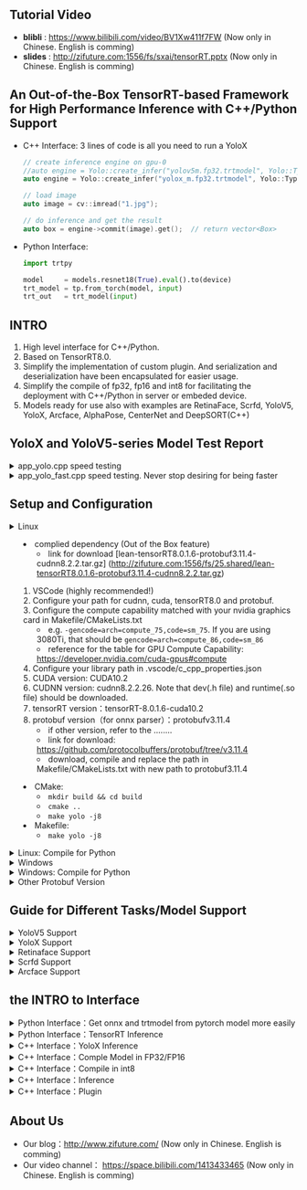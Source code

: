 ## Tutorial Video

- <b>blibli</b> : https://www.bilibili.com/video/BV1Xw411f7FW (Now only in Chinese. English is comming)
- <b>slides</b> : http://zifuture.com:1556/fs/sxai/tensorRT.pptx (Now only in Chinese. English is comming)

## An Out-of-the-Box TensorRT-based Framework for High Performance Inference with C++/Python Support

- C++ Interface: 3 lines of code is all you need to run a YoloX

  ```C++
  // create inference engine on gpu-0
  //auto engine = Yolo::create_infer("yolov5m.fp32.trtmodel", Yolo::Type::V5, 0);
  auto engine = Yolo::create_infer("yolox_m.fp32.trtmodel", Yolo::Type::X, 0);
  
  // load image
  auto image = cv::imread("1.jpg");
  
  // do inference and get the result
  auto box = engine->commit(image).get();  // return vector<Box>
  ```

- Python Interface:

  ```python
  import trtpy
  
  model     = models.resnet18(True).eval().to(device)
  trt_model = tp.from_torch(model, input)
  trt_out   = trt_model(input)
  ```

## INTRO

1. High level interface for C++/Python.
2. Based on TensorRT8.0.
3. Simplify the implementation of custom plugin. And serialization and deserialization have been encapsulated for easier usage.
4. Simplify the compile of fp32, fp16 and int8 for facilitating the deployment with C++/Python in server or embeded device.
5. Models ready for use also with examples are RetinaFace, Scrfd, YoloV5, YoloX, Arcface, AlphaPose, CenterNet and DeepSORT(C++)

## YoloX and YoloV5-series Model Test Report

<details>
<summary>app_yolo.cpp speed testing</summary>
  
1. Resolution (YoloV5P5, YoloX) = (640x640),  (YoloV5P6) = (1280x1280)
2. max batch size = 16
3. preprocessing + inference + postprocessing
4. cuda10.2, cudnn8.2.2.26, TensorRT-8.0.1.6
5. RTX2080Ti
6. num of testing: take the average on the results of 100 times but excluding the first time for warmup 
7. Testing log: [workspace/perf.result.std.log (workspace/perf.result.std.log)
8. code for testing: [src/application/app_yolo.cpp](src/application/app_yolo.cpp)
9. images for testing: 6 images in workspace/inference 
    - with resolution 810x1080，500x806，1024x684，550x676，1280x720，800x533 respetively
10. Testing method: load 6 images. Then do the inference on the 6 images, which will be repeated for 100 times. Note that each image should be preprocessed and postprocessed.

---

| Model    | Resolution | Type      | Precision | Elapsed Time | FPS    |
| -------- | ---------- | --------- | --------- | ------------ | ------ |
| yolox_x  | 640x640    | YoloX     | FP32      | 21.879       | 45.71  |
| yolox_l  | 640x640    | YoloX     | FP32      | 12.308       | 81.25  |
| yolox_m  | 640x640    | YoloX     | FP32      | 6.862        | 145.72 |
| yolox_s  | 640x640    | YoloX     | FP32      | 3.088        | 323.81 |
| yolox_x  | 640x640    | YoloX     | FP16      | 6.763        | 147.86 |
| yolox_l  | 640x640    | YoloX     | FP16      | 3.933        | 254.25 |
| yolox_m  | 640x640    | YoloX     | FP16      | 2.515        | 397.55 |
| yolox_s  | 640x640    | YoloX     | FP16      | 1.362        | 734.48 |
| yolox_x  | 640x640    | YoloX     | INT8      | 4.070        | 245.68 |
| yolox_l  | 640x640    | YoloX     | INT8      | 2.444        | 409.21 |
| yolox_m  | 640x640    | YoloX     | INT8      | 1.730        | 577.98 |
| yolox_s  | 640x640    | YoloX     | INT8      | 1.060        | 943.15 |
| yolov5x6 | 1280x1280  | YoloV5_P6 | FP32      | 68.022       | 14.70  |
| yolov5l6 | 1280x1280  | YoloV5_P6 | FP32      | 37.931       | 26.36  |
| yolov5m6 | 1280x1280  | YoloV5_P6 | FP32      | 20.127       | 49.69  |
| yolov5s6 | 1280x1280  | YoloV5_P6 | FP32      | 8.715        | 114.75 |
| yolov5x  | 640x640    | YoloV5_P5 | FP32      | 18.480       | 54.11  |
| yolov5l  | 640x640    | YoloV5_P5 | FP32      | 10.110       | 98.91  |
| yolov5m  | 640x640    | YoloV5_P5 | FP32      | 5.639        | 177.33 |
| yolov5s  | 640x640    | YoloV5_P5 | FP32      | 2.578        | 387.92 |
| yolov5x6 | 1280x1280  | YoloV5_P6 | FP16      | 20.877       | 47.90  |
| yolov5l6 | 1280x1280  | YoloV5_P6 | FP16      | 10.960       | 91.24  |
| yolov5m6 | 1280x1280  | YoloV5_P6 | FP16      | 7.236        | 138.20 |
| yolov5s6 | 1280x1280  | YoloV5_P6 | FP16      | 3.851        | 259.68 |
| yolov5x  | 640x640    | YoloV5_P5 | FP16      | 5.933        | 168.55 |
| yolov5l  | 640x640    | YoloV5_P5 | FP16      | 3.450        | 289.86 |
| yolov5m  | 640x640    | YoloV5_P5 | FP16      | 2.184        | 457.90 |
| yolov5s  | 640x640    | YoloV5_P5 | FP16      | 1.307        | 765.10 |
| yolov5x6 | 1280x1280  | YoloV5_P6 | INT8      | 12.207       | 81.92  |
| yolov5l6 | 1280x1280  | YoloV5_P6 | INT8      | 7.221        | 138.49 |
| yolov5m6 | 1280x1280  | YoloV5_P6 | INT8      | 5.248        | 190.55 |
| yolov5s6 | 1280x1280  | YoloV5_P6 | INT8      | 3.149        | 317.54 |
| yolov5x  | 640x640    | YoloV5_P5 | INT8      | 3.704        | 269.97 |
| yolov5l  | 640x640    | YoloV5_P5 | INT8      | 2.255        | 443.53 |
| yolov5m  | 640x640    | YoloV5_P5 | INT8      | 1.674        | 597.40 |
| yolov5s  | 640x640    | YoloV5_P5 | INT8      | 1.143        | 874.91 |
</details>

<details>
<summary>app_yolo_fast.cpp speed testing. Never stop desiring for being faster</summary>
  
- <b>Highlight:</b>   0.5 ms faster without any loss in precision compared with the above. Specifically, we remove the Focus and some transpose nodes etc, and implement them in CUDA kenerl function. But the rest remains the same.
- <b>Test log:</b>   [workspace/perf.result.std.log](workspace/perf.result.std.log)
- <b>Code for testing:</b>   [src/application/app_yolo_fast.cpp](src/application/app_yolo_fast.cpp)
- <b>Tips:</b>   you can do the modification while refering to the downloaded onnx. Any questions are welcomed through any kinds of contact.
- <b>Conclusion:</b>   the main idea of this work is to optimize the pre-and-post processing. If you go for yolox, yolov5 small version, the optimization might help you.

|Model|Resolution|Type|Precision|Elapsed Time|FPS|
|---|---|---|---|---|---|
|yolox_x_fast|640x640|YoloX|FP32|21.598 |46.30 |
|yolox_l_fast|640x640|YoloX|FP32|12.199 |81.97 |
|yolox_m_fast|640x640|YoloX|FP32|6.819 |146.65 |
|yolox_s_fast|640x640|YoloX|FP32|2.979 |335.73 |
|yolox_x_fast|640x640|YoloX|FP16|6.764 |147.84 |
|yolox_l_fast|640x640|YoloX|FP16|3.866 |258.64 |
|yolox_m_fast|640x640|YoloX|FP16|2.386 |419.16 |
|yolox_s_fast|640x640|YoloX|FP16|1.259 |794.36 |
|yolox_x_fast|640x640|YoloX|INT8|3.918 |255.26 |
|yolox_l_fast|640x640|YoloX|INT8|2.292 |436.38 |
|yolox_m_fast|640x640|YoloX|INT8|1.589 |629.49 |
|yolox_s_fast|640x640|YoloX|INT8|0.954 |1048.47 |
|yolov5x6_fast|1280x1280|YoloV5_P6|FP32|67.075 |14.91 |
|yolov5l6_fast|1280x1280|YoloV5_P6|FP32|37.491 |26.67 |
|yolov5m6_fast|1280x1280|YoloV5_P6|FP32|19.422 |51.49 |
|yolov5s6_fast|1280x1280|YoloV5_P6|FP32|7.900 |126.57 |
|yolov5x_fast|640x640|YoloV5_P5|FP32|18.554 |53.90 |
|yolov5l_fast|640x640|YoloV5_P5|FP32|10.060 |99.41 |
|yolov5m_fast|640x640|YoloV5_P5|FP32|5.500 |181.82 |
|yolov5s_fast|640x640|YoloV5_P5|FP32|2.342 |427.07 |
|yolov5x6_fast|1280x1280|YoloV5_P6|FP16|20.538 |48.69 |
|yolov5l6_fast|1280x1280|YoloV5_P6|FP16|10.404 |96.12 |
|yolov5m6_fast|1280x1280|YoloV5_P6|FP16|6.577 |152.06 |
|yolov5s6_fast|1280x1280|YoloV5_P6|FP16|3.087 |323.99 |
|yolov5x_fast|640x640|YoloV5_P5|FP16|5.919 |168.95 |
|yolov5l_fast|640x640|YoloV5_P5|FP16|3.348 |298.69 |
|yolov5m_fast|640x640|YoloV5_P5|FP16|2.015 |496.34 |
|yolov5s_fast|640x640|YoloV5_P5|FP16|1.087 |919.63 |
|yolov5x6_fast|1280x1280|YoloV5_P6|INT8|11.236 |89.00 |
|yolov5l6_fast|1280x1280|YoloV5_P6|INT8|6.235 |160.38 |
|yolov5m6_fast|1280x1280|YoloV5_P6|INT8|4.311 |231.97 |
|yolov5s6_fast|1280x1280|YoloV5_P6|INT8|2.139 |467.45 |
|yolov5x_fast|640x640|YoloV5_P5|INT8|3.456 |289.37 |
|yolov5l_fast|640x640|YoloV5_P5|INT8|2.019 |495.41 |
|yolov5m_fast|640x640|YoloV5_P5|INT8|1.425 |701.71 |
|yolov5s_fast|640x640|YoloV5_P5|INT8|0.844 |1185.47 |
  
</details>

## Setup and Configuration
<details>
<summary>Linux

 
- complied dependency (Out of the Box feature)
  - link for download [lean-tensorRT8.0.1.6-protobuf3.11.4-cudnn8.2.2.tar.gz]
  (http://zifuture.com:1556/fs/25.shared/lean-tensorRT8.0.1.6-protobuf3.11.4-cudnn8.2.2.tar.gz)
  
  
1. VSCode (highly recommended!)
2. Configure your path for cudnn, cuda, tensorRT8.0 and protobuf.
3. Configure the compute capability matched with your nvidia graphics card in Makefile/CMakeLists.txt
    - e.g.  `-gencode=arch=compute_75,code=sm_75`. If you are using 3080Ti, that should be `gencode=arch=compute_86,code=sm_86`
    - reference for the table for GPU Compute Capability:
  https://developer.nvidia.com/cuda-gpus#compute
4. Configure your library path in .vscode/c_cpp_properties.json
5. CUDA version: CUDA10.2
6. CUDNN version: cudnn8.2.2.26. Note that dev(.h file) and runtime(.so file) should be downloaded.
7. tensorRT version：tensorRT-8.0.1.6-cuda10.2
8. protobuf version（for onnx parser）：protobufv3.11.4
    - if other version, refer to the ........
    - link for download: https://github.com/protocolbuffers/protobuf/tree/v3.11.4
    - download, compile and replace the path in Makefile/CMakeLists.txt with new path to protobuf3.11.4
  - CMake:
    - `mkdir build && cd build`
    - `cmake ..`
    - `make yolo -j8`
  - Makefile:
    - `make yolo -j8`
  
</details>

<details>
<summary>Linux: Compile for Python</summary>

- compile and install
    - Makefile：
        - set `use_python := true` in Makefile
    - CMakeLists.txt:
        - `set(HAS_PYTHON ON)` in CMakeLists.txt
    - Type in `make pyinstall -j8`
    - Complied files are in `python/trtpy/libtrtpyc.so`

</details>
  
<details>
<summary>Windows</summary>

  
1. Please check the [lean/README.md](lean/README.md) for the detailed dependency
2. In TensorRT.vcxproj, replace the `<Import Project="$(VCTargetsPath)\BuildCustomizations\CUDA 10.0.props" />` with your own CUDA path
3. In TensorRT.vcxproj, replace the `<Import Project="$(VCTargetsPath)\BuildCustomizations\CUDA 10.0.targets" />` with your own CUDA path
4. In TensorRT.vcxproj, replace the `<CodeGeneration>compute_61,sm_61</CodeGeneration>` with your compute capability.
    - refer to the table in https://developer.nvidia.com/cuda-gpus#compute
  
5. Configure your dependency or download it to the foler /lean. Configure VC++ dir (include dir and refence)

6. Configure your env, debug->environment
7. Compile and run the example, where 3 options are available.

</details>

<details>
<summary>Windows: Compile for Python</summary>

  
1. Compile trtpyc.pyd. Choose python in visual studio to compile
2. Copy dll and execute 'python/copy_dll_to_trtpy.bat'
3. Execute the example in python dir by 'python test_yolov5.py'
  - if installation is needed, switch to target env(e.g. your conda env) then 'python setup.py install', which has to be followed by step 1 and step 2.
  - the compiled files are in `python/trtpy/libtrtpyc.pyd`

</details>
  
  
<details>
<summary>Other Protobuf Version</summary>
  
- in onnx/make_pb.sh, replace the path `protoc=/data/sxai/lean/protobuf3.11.4/bin/protoc` in protoc with the protoc of your own version

```bash
#cd the path in terminal to /onnx
cd onnx

#execuete the command to make pb files
bash make_pb.sh
```
  
- CMake:
    - replace the `set(PROTOBUF_DIR "/data/sxai/lean/protobuf3.11.4")` in CMakeLists.txt with the same path of your protoc.

```bash
mkdir build && cd build
cmake ..
make yolo -j64
```
- Makefile:
    - replace the path `lean_protobuf  := /data/sxai/lean/protobuf3.11.4` in Makefile with the same path of protoc

```bash
make yolo -j64
```

</details>
  
  
  
  
## Guide for Different Tasks/Model Support
<details>
<summary>YoloV5 Support</summary>
  
- if pytorch >= 1.7, and the model is 5.0+, the model is suppored by the framework 
- if pytorch < 1.7 or yolov5(2.0, 3.0 or 4.0), minor modification should be done in opset.
- if you want to achieve the inference with lower pytorch, dynamic batchsize and other advanced setting, please check our blog (http://zifuture.com:8090)(now in Chinese) and scan the QRcode via Wechat to join us.

                  
1. Download yolov5

```bash
git clone git@github.com:ultralytics/yolov5.git
```

2. Modify the code for dynamic batchsize
```python
# line 55 forward function in yolov5/models/yolo.py 
# bs, _, ny, nx = x[i].shape  # x(bs,255,20,20) to x(bs,3,20,20,85)
# x[i] = x[i].view(bs, self.na, self.no, ny, nx).permute(0, 1, 3, 4, 2).contiguous()
# modified into:

bs, _, ny, nx = x[i].shape  # x(bs,255,20,20) to x(bs,3,20,20,85)
bs = -1
ny = int(ny)
nx = int(nx)
x[i] = x[i].view(bs, self.na, self.no, ny, nx).permute(0, 1, 3, 4, 2).contiguous()

# line 70 in yolov5/models/yolo.py
#  z.append(y.view(bs, -1, self.no))
# modified into：
z.append(y.view(bs, self.na * ny * nx, self.no))

# line 52 in yolov5/export.py
# torch.onnx.export(dynamic_axes={'images': {0: 'batch', 2: 'height', 3: 'width'},  # shape(1,3,640,640)
#                                'output': {0: 'batch', 1: 'anchors'}  # shape(1,25200,85)  修改为
# modified into:
torch.onnx.export(dynamic_axes={'images': {0: 'batch'},  # shape(1,3,640,640)
                                'output': {0: 'batch'}  # shape(1,25200,85) 
```
3. Export to onnx model
```bash
cd yolov5
python export.py --weights=yolov5s.pt --dynamic --include=onnx --opset=11
```
4. Copy the model and execute it
```bash
cp yolov5/yolov5m.onnx tensorRT_cpp/workspace/
cd tensorRT_cpp
make yolo -j32
```

</details>


<details>
<summary>YoloX Support</summary>
  
- download from: https://github.com/Megvii-BaseDetection/YOLOX
- If you don't want to export onnx by yourself, just make run in the repo of Megavii

1. Download YoloX
```bash
git clone git@github.com:Megvii-BaseDetection/YOLOX.git
cd YOLOX
```

2. Modify the code
The modification ensures a successful int8 compilation and inference, otherwise `Missing scale and zero-point for tensor (Unnamed Layer* 686)` will be raised.
  
```Python
# line 206 forward fuction in yolox/models/yolo_head.py. Replace the commented code with the uncommented code
# self.hw = [x.shape[-2:] for x in outputs] 
self.hw = [list(map(int, x.shape[-2:])) for x in outputs]


# line 208 forward function in yolox/models/yolo_head.py. Replace the commented code with the uncommented code
# [batch, n_anchors_all, 85]
# outputs = torch.cat(
#     [x.flatten(start_dim=2) for x in outputs], dim=2
# ).permute(0, 2, 1)
proc_view = lambda x: x.view(-1, int(x.size(1)), int(x.size(2) * x.size(3)))
outputs = torch.cat(
    [proc_view(x) for x in outputs], dim=2
).permute(0, 2, 1)


# line 253 decode_output function in yolox/models/yolo_head.py Replace the commented code with the uncommented code
#outputs[..., :2] = (outputs[..., :2] + grids) * strides
#outputs[..., 2:4] = torch.exp(outputs[..., 2:4]) * strides
#return outputs
xy = (outputs[..., :2] + grids) * strides
wh = torch.exp(outputs[..., 2:4]) * strides
return torch.cat((xy, wh, outputs[..., 4:]), dim=-1)


3. Export to onnx
```bash

# download model
# wget https://github.com/Megvii-BaseDetection/YOLOX/releases/download/0.1.1rc0/yolox_m.pth

# export
python tools/export_onnx.py -c yolox_m.pth -f exps/default/yolox_m.py --output-name=yolox_m.onnx --dynamic --no-onnxsim
```

4. Execute the command
```bash
cp YOLOX/yolox_m.onnx tensorRT_cpp/workspace/
cd tensorRT_cpp
make yolo -j32
```

</details>

<details>
<summary>Retinaface Support</summary>

- https://github.com/biubug6/Pytorch_Retinaface

1. Download Pytorch_Retinaface Repo

```bash
git clone git@github.com:biubug6/Pytorch_Retinaface.git
cd Pytorch_Retinaface
```

2. Download model from the Training of README.md in https://github.com/biubug6/Pytorch_Retinaface#training .Then unzip it to the /weights . Here, we use mobilenet0.25_Final.pth

3. Modify the code

```python
# line 24 in models/retinaface.py
# return out.view(out.shape[0], -1, 2) is modified into 
return out.view(-1, int(out.size(1) * out.size(2) * 2), 2)

# line 35 in models/retinaface.py
# return out.view(out.shape[0], -1, 4) is modified into
return out.view(-1, int(out.size(1) * out.size(2) * 2), 4)

# line 46 in models/retinaface.py
# return out.view(out.shape[0], -1, 10) is modified into
return out.view(-1, int(out.size(1) * out.size(2) * 2), 10)

# The following modification ensures the output of resize node is based on scale rather than shape such that dynamic batch can be achieved.
# line 89 in models/net.py
# up3 = F.interpolate(output3, size=[output2.size(2), output2.size(3)], mode="nearest") is modified into
up3 = F.interpolate(output3, scale_factor=2, mode="nearest")

# line 93 in models/net.py
# up2 = F.interpolate(output2, size=[output1.size(2), output1.size(3)], mode="nearest") is modified into
up2 = F.interpolate(output2, scale_factor=2, mode="nearest")

# The following code removes softmax (bug sometimes happens). At the same time, concatenate the output to simplify the decoding.
# line 123 in models/retinaface.py
# if self.phase == 'train':
#     output = (bbox_regressions, classifications, ldm_regressions)
# else:
#     output = (bbox_regressions, F.softmax(classifications, dim=-1), ldm_regressions)
# return output
# the above is modified into:
output = (bbox_regressions, classifications, ldm_regressions)
return torch.cat(output, dim=-1)

# set 'opset_version=11' to ensure a successful export
# torch_out = torch.onnx._export(net, inputs, output_onnx, export_params=True, verbose=False,
#     input_names=input_names, output_names=output_names)
# is modified into:
torch_out = torch.onnx._export(net, inputs, output_onnx, export_params=True, verbose=False, opset_version=11,
    input_names=input_names, output_names=output_names)




```
4. Export to onnx
```bash
python convert_to_onnx.py
```

5. Execute
```bash
cp FaceDetector.onnx ../tensorRT_cpp/workspace/mb_retinaface.onnx
cd ../tensorRT_cpp
make retinaface -j64
```

</details>


<details>
<summary>Scrfd Support</summary>

- https://github.com/deepinsight/insightface/tree/master/detection/scrfd
- The know-how about exporting to onnx is comming. Before it is released, come and join us to disucss. 

</details>



<details>
<summary>Arcface Support</summary>

- https://github.com/deepinsight/insightface/tree/master/recognition/arcface_torch
```C++
auto arcface = Arcface::create_infer("arcface_iresnet50.fp32.trtmodel", 0);
auto feature = arcface->commit(make_tuple(face, landmarks)).get();
cout << feature << endl;  // 1x512
```
- In the example of Face Recognition, `workspace/face/library` is the set of faces registered.
- `workspace/face/recognize` is the set of face to be recognized.
- the result is saved in `workspace/face/result`和`workspace/face/library_draw`

</details>


## the INTRO to Interface

<details>
<summary>Python Interface：Get onnx and trtmodel from pytorch model more easily</summary>

- Just one line of code to export onnx and trtmodel. And save them for usage in the future.
```python
import trtpy

model = models.resnet18(True).eval()
trtpy.from_torch(
    model, 
    dummy_input, 
    max_batch_size=16, 
    onnx_save_file="test.onnx", 
    engine_save_file="engine.trtmodel"
)
```

</details>

<details>
<summary>Python Interface：TensorRT Inference</summary>

- YoloX TensorRT Inference
```python
import trtpy

yolo   = tp.Yolo(engine_file, type=tp.YoloType.X)   # engine_file is the trtmodel file
image  = cv2.imread("inference/car.jpg")
bboxes = yolo.commit(image).get()
```

- Seamless Inference from Pytorch to TensorRT
```python
import trtpy

model     = models.resnet18(True).eval().to(device) # pt model
trt_model = tp.from_torch(model, input)
trt_out   = trt_model(input)
```

</details>


<details>
<summary>C++ Interface：YoloX Inference</summary>

```C++

// create infer engine on gpu 0
auto engine = Yolo::create_infer("yolox_m.fp32.trtmodel"， Yolo::Type::X, 0);

// load image
auto image = cv::imread("1.jpg");

// do inference and get the result
auto box = engine->commit(image).get();
```

</details>


<details>
<summary>C++ Interface：Comple Model in FP32/FP16</summary>

```cpp
TRT::compile(
  TRT::Mode::FP32,   // compile model in fp32
  3,                          // max batch size
  "plugin.onnx",              // onnx file
  "plugin.fp32.trtmodel",     // save path
  {}                         //  redefine the shape of input when needed
);
```
- For fp32 compilation, all you need is offering onnx file whose input shape is allowed to be redefined.
</details>


<details>
<summary>C++ Interface：Compile in int8</summary>

- The in8 inference performs slightly worse than fp32 in precision(about -5% drop down), but stunningly faster. In the framework, we offer int8 inference

```cpp
// define int8 calibration function to read data and handle it to tenor.
auto int8process = [](int current, int count, vector<string>& images, shared_ptr<TRT::Tensor>& tensor){
    for(int i = 0; i < images.size(); ++i){
    // int8 compilation requires calibration. We read image data and set_norm_mat. Then the data will be transfered into the tensor.
        auto image = cv::imread(images[i]);
        cv::resize(image, image, cv::Size(640, 640));
        float mean[] = {0, 0, 0};
        float std[]  = {1, 1, 1};
        tensor->set_norm_mat(i, image, mean, std);
    }
};


// Specify TRT::Mode as INT8
auto model_file = "yolov5m.int8.trtmodel";
TRT::compile(
  TRT::Mode::INT8,            // INT8
  3,                          // max batch size
  "yolov5m.onnx",             // onnx
  model_file,                 // saved filename
  {},                         // redefine the input shape
  int8process,                // the recall function for calibration
  ".",                        // the dir where the image data is used for calibration
  ""                          // the dir where the data generated from calibration is saved(a.k.a where to load the calibration data.)
);
```
- We integrate into only one int8process function to save otherwise a lot of issues that might happen in tensorRT official implementation. 

</details>


<details>
<summary>C++ Interface：Inference</summary>

- We introduce class Tensor for easier inference and data transfer between host to device. So that as a user, the details wouldn't be annoying.

- class Engine is another facilitator.

```cpp
// load model and get a shared_ptr. get nullptr if fail to load.
auto engine = TRT::load_infer("yolov5m.fp32.trtmodel");

// print model info
engine->print();

// load image
auto image = imread("demo.jpg");

// get the model input and output node, which can be accessed by name or index
auto input = engine->input(0);   // or auto input = engine->input("images");
auto output = engine->output(0); // or auto output = engine->output("output");

// put the image into input tensor by calling set_norm_mat()
float mean[] = {0, 0, 0};
float std[]  = {1, 1, 1};
input->set_norm_mat(i, image, mean, std);

// do the inference. Here sync(true) or async(false) is optional
engine->forward(); // engine->forward(true or false)

// get the outut_ptr, which can used to access the output
float* output_ptr = output->cpu<float>();
```

</details>


<details>
<summary>C++ Interface：Plugin</summary>

- You only need to define kernel function and inference process. The details of code(e.g the serialization, deserialization and injection of plugin etc) are under the hood.
- Easy to implement a new plugin in FP32 and FP16. Refer to HSwish.cu for details.
```cpp
template<>
__global__ void HSwishKernel(float* input, float* output, int edge) {

    KernelPositionBlock;
    float x = input[position];
    float a = x + 3;
    a = a < 0 ? 0 : (a >= 6 ? 6 : a);
    output[position] = x * a / 6;
}

int HSwish::enqueue(const std::vector<GTensor>& inputs, std::vector<GTensor>& outputs, const std::vector<GTensor>& weights, void* workspace, cudaStream_t stream) {

    int count = inputs[0].count();
    auto grid = CUDATools::grid_dims(count);
    auto block = CUDATools::block_dims(count);
    HSwishKernel <<<grid, block, 0, stream >>> (inputs[0].ptr<float>(), outputs[0].ptr<float>(), count);
    return 0;
}


RegisterPlugin(HSwish);
```

</details>


## About Us
- Our blog：http://www.zifuture.com/                        (Now only in Chinese. English is comming)
- Our video channel： https://space.bilibili.com/1413433465 (Now only in Chinese. English is comming)











